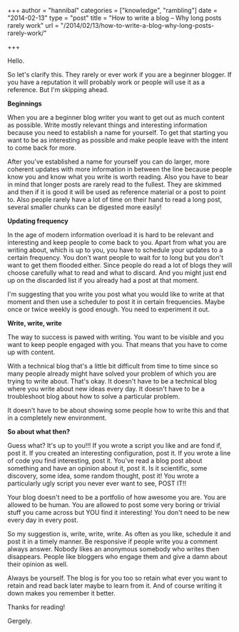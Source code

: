 +++
author = "hannibal"
categories = ["knowledge", "rambling"]
date = "2014-02-13"
type = "post"
title = "How to write a blog – Why long posts rarely work"
url = "/2014/02/13/how-to-write-a-blog-why-long-posts-rarely-work/"

+++

Hello.

So let's clarify this. They rarely or ever work if you are a beginner blogger. If you have a reputation it will probably work or people will use it as a reference. But I'm skipping ahead.

**Beginnings**

When you are a beginner blog writer you want to get out as much content as possible. Write mostly relevant things and interesting information because you need to establish a name for yourself. To get that starting you want to be as interesting as possible and make people leave with the intent to come back for more.

After you've established a name for yourself you can do larger, more coherent updates with more information in between the line because people know you and know what you write is worth reading. Also you have to bear in mind that longer posts are rarely read to the fullest. They are skimmed and then if it is good it will be used as reference material or a post to point to. Also people rarely have a lot of time on their hand to read a long post, several smaller chunks can be digested more easily!

**Updating frequency**

In the age of modern information overload it is hard to be relevant and interesting and keep people to come back to you. Apart from what you are writing about, which is up to you, you have to schedule your updates to a certain frequency. You don't want people to wait for to long but you don't want to get them flooded either. Since people do read a lot of blogs they will choose carefully what to read and what to discard. And you might just end up on the discarded list if you already had a post at that moment.

I'm suggesting that you write you post what you would like to write at that moment and then use a scheduler to post it in certain frequencies. Maybe once or twice weekly is good enough. You need to experiment it out.

**Write, write, write**

The way to success is pawed with writing. You want to be visible and you want to keep people engaged with you. That means that you have to come up with content.

With a technical blog that's a little bit difficult from time to time since so many people already might have solved your problem of which you are trying to write about. That's okay. It doesn't have to be a technical blog where you write about new ideas every day. It doesn't have to be a troubleshoot blog about how to solve a particular problem.

It doesn't have to be about showing some people how to write this and that in a completely new environment.

**So about what then?**

Guess what? It's up to you!!! If you wrote a script you like and are fond if, post it. If you created an interesting configuration, post it. If you wrote a line of code you find interesting, post it. You've read a blog post about something and have an opinion about it, post it. Is it scientific, some discovery, some idea, some random thought, post it! You wrote a particularly ugly script you never ever want to see, POST IT!!

Your blog doesn't need to be a portfolio of how awesome you are. You are allowed to be human. You are allowed to post some very boring or trivial stuff you came across but YOU find it interesting! You don't need to be new every day in every post.

So my suggestion is, write, write, write. As often as you like, schedule it and post it in a timely manner. Be responsive if people write you a comment always answer. Nobody likes an anonymous somebody who writes then disappears. People like bloggers who engage them and give a damn about their opinion as well.

Always be yourself. The blog is for you too so retain what ever you want to retain and read back later maybe to learn from it. And of course writing it down makes you remember it better.

Thanks for reading!

Gergely.